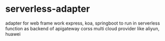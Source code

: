 # serverless-adapter
adapter for web frame work express, koa, springboot to run in serverless function as backend of apigateway corss multi cloud provider like aliyun, huawei
